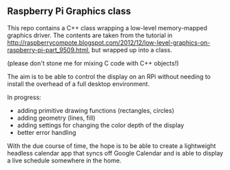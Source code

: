 ## Raspberry Pi Graphics class

This repo contains a C++ class wrapping a low-level memory-mapped graphics driver. The contents are taken from the tutorial in http://raspberrycompote.blogspot.com/2012/12/low-level-graphics-on-raspberry-pi-part_9509.html, but wrapped up into a class.

(please don't stone me for mixing C code with C++ objects!)

The aim is to be able to control the display on an RPi without needing to install the overhead of a full desktop environment.

In progress:
- adding primitive drawing functions (rectangles, circles) 
- adding geometry (lines, fill)
- adding settings for changing the color depth of the display
- better error handling

With the due course of time, the hope is to be able to create a lightweight headless calendar app that syncs off Google Calendar and is able to display a live schedule somewhere in the home.